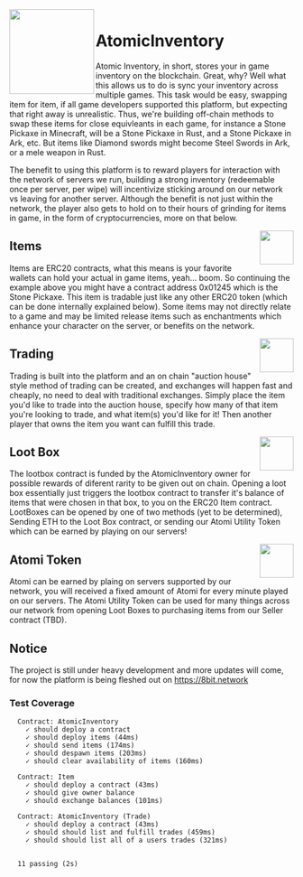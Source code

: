 <img src="https://i.imgur.com/ZmPJjbK.png" data-canonical-src="https://i.imgur.com/ZmPJjbK.png" width="150" align="left" />

# AtomicInventory

Atomic Inventory, in short, stores your in game inventory on the blockchain. Great, why? Well what this allows us to do is sync your inventory across multiple games. This task would be easy, swapping item for item, if all game developers supported this platform, but expecting that right away is unrealistic. Thus, we're building off-chain methods to swap these items for close equivleants in each game, for instance a Stone Pickaxe in Minecraft, will be a Stone Pickaxe in Rust, and a Stone Pickaxe in Ark, etc. But items like Diamond swords might become Steel Swords in Ark, or a mele weapon in Rust. 

The benefit to using this platform is to reward players for interaction with the network of servers we run, building a strong inventory (redeemable once per server, per wipe) will incentivize sticking around on our network vs leaving for another server. Although the benefit is not just within the network, the player also gets to hold on to their hours of grinding for items in game, in the form of cryptocurrencies, more on that below.




<img src="https://wiki.teamfortress.com/w/images/thumb/0/00/Group_of_Bundles.png/300px-Group_of_Bundles.png?t=20110605085123" data-canonical-src="https://wiki.teamfortress.com/w/images/thumb/0/00/Group_of_Bundles.png/300px-Group_of_Bundles.png?t=20110605085123" width="60" align="right" />

## Items

Items are ERC20 contracts, what this means is your favorite wallets can hold your actual in game items, yeah... boom. So continuing the example above you might have a contract address 0x01245 which is the Stone Pickaxe. This item is tradable just like any other ERC20 token (which can be done internally explained below). Some items may not directly relate to a game and may be limited release items such as enchantments which enhance your character on the server, or benefits on the network. 




<img src="http://icons.iconarchive.com/icons/aha-soft/large-home/512/Retail-shop-icon.png" data-canonical-src="http://icons.iconarchive.com/icons/aha-soft/large-home/512/Retail-shop-icon.png" width="60" align="right" />

## Trading

Trading is built into the platform and an on chain "auction house" style method of trading can be created, and exchanges will happen fast and cheaply, no need to deal with traditional exchanges. Simply place the item you'd like to trade into the auction house, specify how many of that item you're looking to trade, and what item(s) you'd like for it! Then another player that owns the item you want can fulfill this trade.



<img src="https://netdna.webdesignerdepot.com/uploads6/creative-app-icons/03-app.jpg" data-canonical-src="https://netdna.webdesignerdepot.com/uploads6/creative-app-icons/03-app.jpg" width="60" align="right" />

## Loot Box

The lootbox contract is funded by the AtomicInventory owner for possible rewards of diferent rarity to be given out on chain. Opening a loot box essentially just  triggers the lootbox contract to transfer it's balance of items that were chosen in that box, to you on the ERC20 Item contract. LootBoxes can be opened by one of two methods (yet to be determined), Sending ETH to the Loot Box contract, or sending our Atomi Utility Token which can be earned by playing on our servers!


<img src="https://i.imgur.com/FGdJ7Av.png" data-canonical-src="https://i.imgur.com/FGdJ7Av.png" width="60" align="right" />

## Atomi Token

Atomi can be earned by plaing on servers supported by our network, you will received a fixed amount of Atomi for every minute played on our servers. The Atomi Utility Token can be used for many things across our network from opening Loot Boxes to purchasing items from our Seller contract (TBD).


## Notice

The project is still under heavy development and more updates will come, for now the platform is being fleshed out on https://8bit.network


### Test Coverage
```
  Contract: AtomicInventory
    ✓ should deploy a contract
    ✓ should deploy items (44ms)
    ✓ should send items (174ms)
    ✓ should despawn items (203ms)
    ✓ should clear availability of items (160ms)

  Contract: Item
    ✓ should deploy a contract (43ms)
    ✓ should give owner balance
    ✓ should exchange balances (101ms)

  Contract: AtomicInventory (Trade)
    ✓ should deploy a contract (43ms)
    ✓ should should list and fulfill trades (459ms)
    ✓ should should list all of a users trades (321ms)


  11 passing (2s)
```
